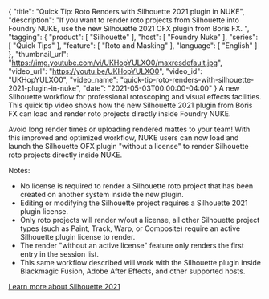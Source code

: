{
  "title": "Quick Tip: Roto Renders with Silhouette 2021 plugin in NUKE",
  "description": "If you want to render roto projects from Silhouette into Foundry NUKE, use the new Silhouette 2021 OFX plugin from Boris FX. ",
  "tagging": {
    "product": [
      "Silhouette"
    ],
    "host": [
      "Foundry Nuke"
    ],
    "series": [
      "Quick Tips"
    ],
    "feature": [
      "Roto and Masking"
    ],
    "language": [
      "English"
    ]
  },
  "thumbnail_url": "https://img.youtube.com/vi/UKHopYULXO0/maxresdefault.jpg",
  "video_url": "https://youtu.be/UKHopYULXO0",
  "video_id": "UKHopYULXO0",
  "video_name": "quick-tip-roto-renders-with-silhouette-2021-plugin-in-nuke",
  "date": "2021-05-03T00:00:00-04:00"
}
A new Silhouette workflow for professional rotoscoping and visual effects facilities. This quick tip video shows how the new Silhouette 2021 plugin from Boris FX can load and render roto projects directly inside Foundry NUKE. 

Avoid long render times or uploading rendered mattes to your team! With this improved and optimized workflow, NUKE users can now load and launch the Silhouette OFX plugin "without a license" to render Silhouette roto projects directly inside NUKE.

Notes: 

* No license is required to render a Silhouette roto project that has been created on another system inside the new plugin. 
* Editing or modifying the Silhouette project requires a Silhouette 2021 plugin license. 
* Only roto projects will render w/out a license, all other Silhouette project types (such as Paint, Track, Warp, or Composite) require an active  Silhouette plugin license to render. 
*  The render "without an active license" feature only renders the first entry in the session list. 
*  This same workflow described will work with the Silhouette plugin inside Blackmagic Fusion, Adobe After Effects, and other supported hosts.

[Learn more about Silhouette 2021]()
